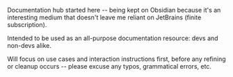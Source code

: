 Documentation hub started here -- being kept on Obsidian because it's an interesting medium that doesn't leave me reliant on JetBrains (finite subscription).

Intended to be used as an all-purpose documentation resource: devs and non-devs alike.

Will focus on use cases and interaction instructions first, before any refining or cleanup occurs -- please excuse any typos, grammatical errors, etc.
